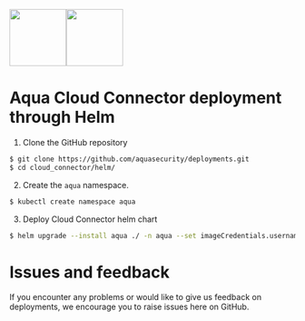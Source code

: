 <img src="https://avatars3.githubusercontent.com/u/12783832?s=200&v=4" height="100" width="100" /><img src="https://avatars3.githubusercontent.com/u/15859888?s=200&v=4" width="100" height="100"/>

# Aqua Cloud Connector deployment through Helm


  1. Clone the GitHub repository
  ```bash
  $ git clone https://github.com/aquasecurity/deployments.git
  $ cd cloud_connector/helm/
  ```

  2. Create the `aqua` namespace.
  ```bash
  $ kubectl create namespace aqua
  ```

  3. Deploy Cloud Connector helm chart
  ```bash
  $ helm upgrade --install aqua ./ -n aqua --set imageCredentials.username=<>,imageCredentials.password=<>
  ```

# Issues and feedback

If you encounter any problems or would like to give us feedback on deployments, we encourage you to raise issues here on GitHub.